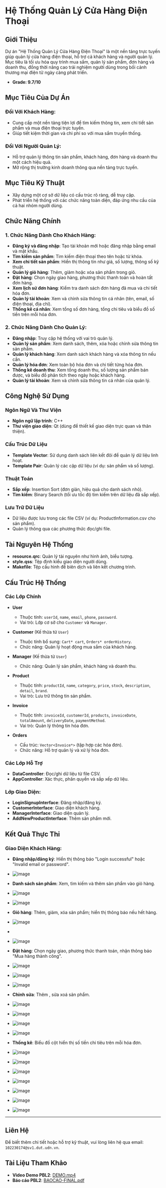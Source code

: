 # Hệ Thống Quản Lý Cửa Hàng Điện Thoại

## Giới Thiệu
Dự án "Hệ Thống Quản Lý Cửa Hàng Điện Thoại" là một nền tảng trực tuyến giúp quản lý cửa hàng điện thoại, hỗ trợ cả khách hàng và người quản lý. Mục tiêu là tối ưu hóa quy trình mua sắm, quản lý sản phẩm, đơn hàng và doanh thu, đồng thời nâng cao trải nghiệm người dùng trong bối cảnh thương mại điện tử ngày càng phát triển.
- **Grade: 9.7/10**
## Mục Tiêu Của Dự Án

### Đối Với Khách Hàng:
- Cung cấp một nền tảng tiện lợi để tìm kiếm thông tin, xem chi tiết sản phẩm và mua điện thoại trực tuyến.
- Giúp tiết kiệm thời gian và chi phí so với mua sắm truyền thống.

### Đối Với Người Quản Lý:
- Hỗ trợ quản lý thông tin sản phẩm, khách hàng, đơn hàng và doanh thu một cách hiệu quả.
- Mở rộng thị trường kinh doanh thông qua nền tảng trực tuyến.

## Mục Tiêu Kỹ Thuật
- Xây dựng một cơ sở dữ liệu có cấu trúc rõ ràng, dễ truy cập.
- Phát triển hệ thống với các chức năng toàn diện, đáp ứng nhu cầu của cả hai nhóm người dùng.

## Chức Năng Chính

### 1. Chức Năng Dành Cho Khách Hàng:
- **Đăng ký và đăng nhập**: Tạo tài khoản mới hoặc đăng nhập bằng email và mật khẩu.
- **Tìm kiếm sản phẩm**: Tìm kiếm điện thoại theo tên hoặc từ khóa.
- **Xem chi tiết sản phẩm**: Hiển thị thông tin như giá, số lượng, thông số kỹ thuật.
- **Quản lý giỏ hàng**: Thêm, giảm hoặc xóa sản phẩm trong giỏ.
- **Đặt hàng**: Chọn ngày giao hàng, phương thức thanh toán và hoàn tất đơn hàng.
- **Xem lịch sử đơn hàng**: Kiểm tra danh sách đơn hàng đã mua và chi tiết hóa đơn.
- **Quản lý tài khoản**: Xem và chỉnh sửa thông tin cá nhân (tên, email, số điện thoại, địa chỉ).
- **Thống kê cá nhân**: Xem tổng số đơn hàng, tổng chi tiêu và biểu đồ số tiền trên mỗi hóa đơn.

### 2. Chức Năng Dành Cho Quản Lý:
- **Đăng nhập**: Truy cập hệ thống với vai trò quản lý.
- **Quản lý sản phẩm**: Xem danh sách, thêm, xóa hoặc chỉnh sửa thông tin sản phẩm.
- **Quản lý khách hàng**: Xem danh sách khách hàng và xóa thông tin nếu cần.
- **Quản lý hóa đơn**: Xem toàn bộ hóa đơn và chi tiết từng hóa đơn.
- **Thống kê doanh thu**: Xem tổng doanh thu, số lượng sản phẩm bán được, và biểu đồ phân tích theo ngày hoặc khách hàng.
- **Quản lý tài khoản**: Xem và chỉnh sửa thông tin cá nhân của quản lý.

## Công Nghệ Sử Dụng

### Ngôn Ngữ Và Thư Viện
- **Ngôn ngữ lập trình**: C++
- **Thư viện giao diện**: Qt (dùng để thiết kế giao diện trực quan và thân thiện).

### Cấu Trúc Dữ Liệu
- **Template Vector**: Sử dụng danh sách liên kết đôi để quản lý dữ liệu linh hoạt.
- **Template Pair**: Quản lý các cặp dữ liệu (ví dụ: sản phẩm và số lượng).

### Thuật Toán
- **Sắp xếp**: Insertion Sort (đơn giản, hiệu quả cho danh sách nhỏ).
- **Tìm kiếm**: Binary Search (tối ưu tốc độ tìm kiếm trên dữ liệu đã sắp xếp).

### Lưu Trữ Dữ Liệu
- Dữ liệu được lưu trong các file CSV (ví dụ: ProductInformation.csv cho sản phẩm).
- Quản lý thông qua các phương thức đọc/ghi file.

## Tài Nguyên Hệ Thống
- **resource.qrc**: Quản lý tài nguyên như hình ảnh, biểu tượng.
- **style.qss**: Tệp định kiểu giao diện người dùng.
- **Makefile**: Tệp cấu hình để biên dịch và liên kết chương trình.

## Cấu Trúc Hệ Thống

### Các Lớp Chính
- **User**  
  - Thuộc tính: `userId`, `name`, `email`, `phone`, `password`.
  - Vai trò: Lớp cơ sở cho `Customer` và `Manager`.

- **Customer** (Kế thừa từ `User`)  
  - Thuộc tính bổ sung: `Cart* cart`, `Orders* orderHistory`.
  - Chức năng: Quản lý hoạt động mua sắm của khách hàng.

- **Manager** (Kế thừa từ `User`)  
  - Chức năng: Quản lý sản phẩm, khách hàng và doanh thu.

- **Product**  
  - Thuộc tính: `productId`, `name`, `category`, `price`, `stock`, `description`, `detail`, `brand`.
  - Vai trò: Lưu trữ thông tin sản phẩm.

- **Invoice**  
  - Thuộc tính: `invoiceId`, `customerId`, `products`, `invoiceDate`, `totalAmount`, `deliveryDate`, `paymentMethod`.
  - Vai trò: Quản lý thông tin hóa đơn.

- **Orders**  
  - Cấu trúc: `Vector<Invoice*>` (tập hợp các hóa đơn).
  - Chức năng: Hỗ trợ quản lý và xử lý hóa đơn.

### Các Lớp Hỗ Trợ
- **DataController**: Đọc/ghi dữ liệu từ file CSV.
- **AppController**: Xác thực, phân quyền và sắp xếp dữ liệu.

### Lớp Giao Diện:
- **LoginSignupInterface**: Đăng nhập/đăng ký.
- **CustomerInterface**: Giao diện khách hàng.
- **ManagerInterface**: Giao diện quản lý.
- **AddNewProductInterface**: Thêm sản phẩm mới.

## Kết Quả Thực Thi

### Giao Diện Khách Hàng:
- **Đăng nhập/đăng ký**: Hiển thị thông báo "Login successful" hoặc "Invalid email or password".
- ![image](https://github.com/user-attachments/assets/379f71e9-e366-455f-937e-597bb9072267)

- **Danh sách sản phẩm**: Xem, tìm kiếm và thêm sản phẩm vào giỏ hàng.
- ![image](https://github.com/user-attachments/assets/bd2cc368-7233-4cce-b274-604e7592da95)

- ![image](https://github.com/user-attachments/assets/49b02eb9-9e6b-43a3-91b5-174fa7b60144)



- **Giỏ hàng**: Thêm, giảm, xóa sản phẩm; hiển thị thông báo nếu hết hàng.

- ![image](https://github.com/user-attachments/assets/ba4f5753-da99-4467-b29a-4567e7737ac5)
- 
- ![image](https://github.com/user-attachments/assets/c194875b-207d-4f01-b947-1a29b8e39b4a)

- **Đặt hàng**: Chọn ngày giao, phương thức thanh toán, nhận thông báo "Mua hàng thành công".
- ![image](https://github.com/user-attachments/assets/fa438e7b-03e0-4dd2-a683-620cff6c8afd)

- ![image](https://github.com/user-attachments/assets/6717927f-e434-4050-8e9d-99ce8b397bda)

- ![image](https://github.com/user-attachments/assets/46812a0b-4bcf-411a-bfe6-fdb480e3ca86)

- **Chỉnh sửa**: Thêm , sửa xoá sản phẩm.
- ![image](https://github.com/user-attachments/assets/641c3439-6af7-4c46-a081-737b55d16100)

- ![image](https://github.com/user-attachments/assets/25d25010-c1a6-46ed-ad1e-f4cdbbeebf4b)

- ![image](https://github.com/user-attachments/assets/0dae823b-2e3c-4da7-8916-accf158754ec)

- ![image](https://github.com/user-attachments/assets/701fd47c-ed20-44c6-8e16-37e0c5f2fa30)

- **Thống kê**: Biểu đồ cột hiển thị số tiền chi tiêu trên mỗi hóa đơn.

- ![image](https://github.com/user-attachments/assets/dd386c4b-7f60-454f-bd61-593c31bca6c7)

- ![image](https://github.com/user-attachments/assets/a34a2aad-3cd8-49ee-ad83-2f87a2dc3f2b)

- ![image](https://github.com/user-attachments/assets/07102841-d454-4fec-922e-134484f0abca)

- ![image](https://github.com/user-attachments/assets/102be7ac-741d-4618-bb47-54b2e78ddc9f)

- ![image](https://github.com/user-attachments/assets/85181b55-8f26-409b-934e-659477e1a6a3)

- ![image](https://github.com/user-attachments/assets/2bc4dbed-c0c2-4753-9595-1096bbfab1fd)

- ![image](https://github.com/user-attachments/assets/97abb9a5-7bba-4a0f-abd7-1e18c0075a13)

---

## Liên Hệ
Để biết thêm chi tiết hoặc hỗ trợ kỹ thuật, vui lòng liên hệ qua email: `102230174@sv1.dut.udn.vn`.

## Tài Liệu Tham Khảo
- **Video Demo PBL2**: [DEMO.mp4](https://drive.google.com/file/d/1REmA7QyUNxuU0Mn5X1wPcLwzD2soVSVG/view?usp=drive_link)
- **Báo cáo PBL2**: [BAOCAO-FINAL.pdf](https://github.com/user-attachments/files/18299404/BAOCAO-FINAL.pdf)

